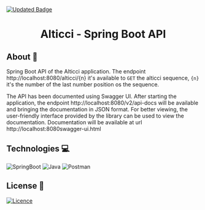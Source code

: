 [![Updated Badge](https://badges.pufler.dev/updated/MateusFS99/Alticci-SpringBoot)](https://github.com/MateusFS99/Alticci-SpringBoot/commits/main)

<h1 align="center">Alticci - Spring Boot API</h1>

## About 🎯

Spring Boot API of the Alticci application. The endpoint http://localhost:8080/alticci/{n} it's available to ``GET`` the alticci sequence, ``{n}`` it's the number of the last number position os the sequence.

The API has been documented using Swagger UI. After starting the application, the endpoint http://localhost:8080/v2/api-docs will be available and bringing the documentation in JSON format. For better viewing, the user-friendly interface provided by the library can be used to view the documentation. Documentation will be available at url http://localhost:8080swagger-ui.html

## Technologies 💻

![SpringBoot](https://img.shields.io/badge/Spring-6DB33F?style=for-the-badge&logo=spring&logoColor=white)
![Java](https://img.shields.io/badge/Java-ED8B00?style=for-the-badge&logo=java&logoColor=white)
![Postman](https://img.shields.io/badge/postman-FF6C37?style=for-the-badge&logo=postman&logoColor=white)

## License 📝

[![Licence](https://img.shields.io/github/license/Ileriayo/markdown-badges?style=for-the-badge)](./LICENSE)